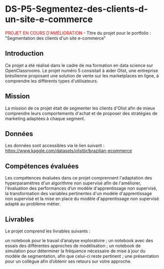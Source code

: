 # DS-P5-Segmentez-des-clients-d-un-site-e-commerce

<span style="color:red">PROJET EN COURS D'AMÉLIORATION</span> - Titre du projet pour le portfolio : "Segmentation des clients d'un site e-commerce"
## Introduction
Ce projet a été réalisé dans le cadre de ma formation en data science sur OpenClassrooms. Le projet numéro 5 consistait à aider Olist, une entreprise brésilienne proposant une solution de vente sur les marketplaces en ligne, à comprendre les différents types d'utilisateurs.

## Mission
La mission de ce projet était de segmenter les clients d'Olist afin de mieux comprendre leurs comportements d'achat et de proposer des stratégies de marketing adaptées à chaque segment.

## Données
Les données sont accessibles via le lien suivant : https://www.kaggle.com/datasets/olistbr/brazilian-ecommerce

## Compétences évaluées
Les compétences évaluées dans ce projet comprennent l'adaptation des hyperparamètres d'un algorithme non supervisé afin de l'améliorer, l'évaluation des performances d’un modèle d'apprentissage non supervisé, la transformation des variables pertinentes d'un modèle d'apprentissage non supervisé et la mise en place du modèle d'apprentissage non supervisé adapté au problème métier.

## Livrables
Le projet comprend les livrables suivants :

un notebook pour le travail d’analyse exploratoire ;
un notebook avec des essais des différentes approches de modélisation ;
un notebook de simulation pour déterminer la fréquence nécessaire de mise à jour du modèle de segmentation, afin que celui-ci reste pertinent ;
une présentation pour un collègue afin d’obtenir ses retours sur votre approche.
